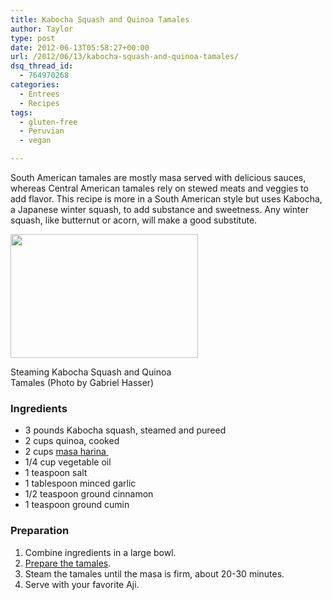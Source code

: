 ```yaml
---
title: Kabocha Squash and Quinoa Tamales
author: Taylor
type: post
date: 2012-06-13T05:58:27+00:00
url: /2012/06/13/kabocha-squash-and-quinoa-tamales/
dsq_thread_id:
  - 764970268
categories:
  - Entrees
  - Recipes
tags:
  - gluten-free
  - Peruvian
  - vegan

---
```

South American tamales are mostly masa served with delicious sauces, whereas Central American tamales rely on stewed meats and veggies to add flavor. This recipe is more in a South American style but uses Kabocha, a Japanese winter squash, to add substance and sweetness. Any winter squash, like butternut or acorn, will make a good substitute.

<div id="attachment_972" style="width: 310px" class="wp-caption alignright">
  <a href="{{% mediaroot %}}uploads/2012/06/Tamale-Steamin1.jpg" rel="lightbox[957]"><img class="size-medium wp-image-972" title="Tamale Steamin'" src="{{% mediaroot %}}uploads/2012/06/Tamale-Steamin1-300x198.jpg" alt="" width="300" height="198" /></a>
  
  <p class="wp-caption-text">
    Steaming Kabocha Squash and Quinoa Tamales (Photo by Gabriel Hasser)
  </p>
</div>

### Ingredients

  * 3 pounds Kabocha squash, steamed and pureed
  * 2 cups quinoa, cooked
  * 2 cups [masa harina ][1]
  * 1/4 cup vegetable oil
  * 1 teaspoon salt
  * 1 tablespoon minced garlic
  * 1/2 teaspoon ground cinnamon
  * 1 teaspoon ground cumin

### Preparation

  1. Combine ingredients in a large bowl.
  2. [Prepare the tamales][2].
  3. Steam the tamales until the masa is firm, about 20-30 minutes.
  4. Serve with your favorite Aji.

 [1]: http://kitchen.coseppi.com/2012/03/masa-harina/ "Masa Harina"
 [2]: http://kitchen.coseppi.com/2012/03/how-to-wrap-a-tamale/ "How to wrap a tamale"